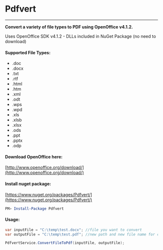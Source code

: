 # Pdfvert
---
**Convert a variety of file types to PDF using OpenOffice v4.1.2.**

Uses OpenOffice SDK v4.1.2 - DLLs included in NuGet Package (no need to download)

#### Supported File Types:
* .doc
* .docx
* .txt
* .rtf
* .html
* .htm
* .xml
* .odt
* .wps
* .wpd
* .xls
* .xlsb
* .xlsx
* .ods
* .ppt
* .pptx
* .odp

#### Download OpenOffice here:
[http://www.openoffice.org/download/](http://www.openoffice.org/download/)

#### Install nuget package:
[https://www.nuget.org/packages/Pdfvert/](https://www.nuget.org/packages/Pdfvert/)
```powershell
PM> Install-Package Pdfvert
```

#### Usage:
```C#
var inputFile = "C:\temp\test.docx"; //file you want to convert
var outputFile = "C:\temp\test.pdf"; //new path and new file name for converted PDF (must have .pdf extension)

PdfvertService.ConvertFileToPdf(inputFile, outputFile);
```

